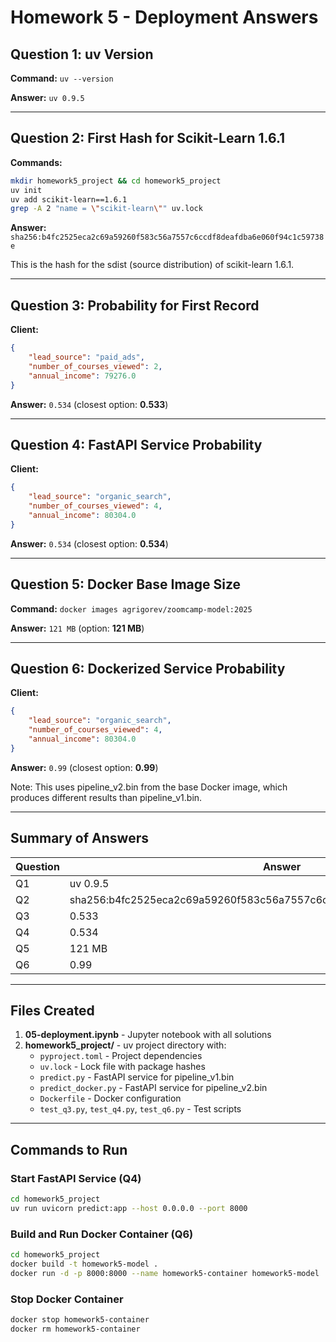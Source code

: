 # Homework 5 - Deployment Answers

## Question 1: uv Version
**Command:** `uv --version`

**Answer:** `uv 0.9.5`

---

## Question 2: First Hash for Scikit-Learn 1.6.1
**Commands:**
```bash
mkdir homework5_project && cd homework5_project
uv init
uv add scikit-learn==1.6.1
grep -A 2 "name = \"scikit-learn\"" uv.lock
```

**Answer:** `sha256:b4fc2525eca2c69a59260f583c56a7557c6ccdf8deafdba6e060f94c1c59738e`

This is the hash for the sdist (source distribution) of scikit-learn 1.6.1.

---

## Question 3: Probability for First Record
**Client:**
```json
{
    "lead_source": "paid_ads",
    "number_of_courses_viewed": 2,
    "annual_income": 79276.0
}
```

**Answer:** `0.534` (closest option: **0.533**)

---

## Question 4: FastAPI Service Probability
**Client:**
```json
{
    "lead_source": "organic_search",
    "number_of_courses_viewed": 4,
    "annual_income": 80304.0
}
```

**Answer:** `0.534` (closest option: **0.534**)

---

## Question 5: Docker Base Image Size
**Command:** `docker images agrigorev/zoomcamp-model:2025`

**Answer:** `121 MB` (option: **121 MB**)

---

## Question 6: Dockerized Service Probability
**Client:**
```json
{
    "lead_source": "organic_search",
    "number_of_courses_viewed": 4,
    "annual_income": 80304.0
}
```

**Answer:** `0.99` (closest option: **0.99**)

Note: This uses pipeline_v2.bin from the base Docker image, which produces different results than pipeline_v1.bin.

---

## Summary of Answers

| Question | Answer |
|----------|--------|
| Q1 | uv 0.9.5 |
| Q2 | sha256:b4fc2525eca2c69a59260f583c56a7557c6ccdf8deafdba6e060f94c1c59738e |
| Q3 | 0.533 |
| Q4 | 0.534 |
| Q5 | 121 MB |
| Q6 | 0.99 |

---

## Files Created

1. **05-deployment.ipynb** - Jupyter notebook with all solutions
2. **homework5_project/** - uv project directory with:
   - `pyproject.toml` - Project dependencies
   - `uv.lock` - Lock file with package hashes
   - `predict.py` - FastAPI service for pipeline_v1.bin
   - `predict_docker.py` - FastAPI service for pipeline_v2.bin
   - `Dockerfile` - Docker configuration
   - `test_q3.py`, `test_q4.py`, `test_q6.py` - Test scripts

---

## Commands to Run

### Start FastAPI Service (Q4)
```bash
cd homework5_project
uv run uvicorn predict:app --host 0.0.0.0 --port 8000
```

### Build and Run Docker Container (Q6)
```bash
cd homework5_project
docker build -t homework5-model .
docker run -d -p 8000:8000 --name homework5-container homework5-model
```

### Stop Docker Container
```bash
docker stop homework5-container
docker rm homework5-container
```
